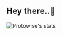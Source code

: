## Hey there..👋

![Protowise's stats](https://github-readme-stats.vercel.app/api?username=Protowise&include_all_commits=false&count_private=true&theme=radical&show_icons=true&hide=stars,contribs&cache_seconds=1801)
